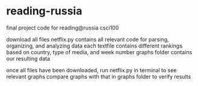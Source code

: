 # reading-russia
final project code for reading@russia csci100

download all files
netflix.py contains all relevant code for parsing, organizing, and analyzing data
each textfile contains different rankings based on country, type of media, and week number
graphs folder contains our resulting data

once all files have been downloaded, run netflix.py in terminal to see relevant graphs
compare graphs with that in graphs folder to verify results
